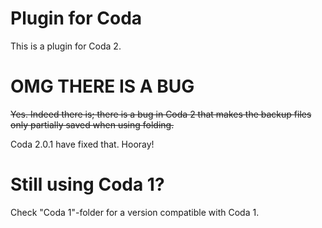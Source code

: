# Plugin for Coda

This is a plugin for Coda 2. 

# OMG THERE IS A BUG

~~Yes. Indeed there is; there is a bug in Coda 2 that makes the backup files only partially saved when using folding.~~

Coda 2.0.1 have fixed that. Hooray!

# Still using Coda 1?

Check "Coda 1"-folder for a version compatible with Coda 1.


